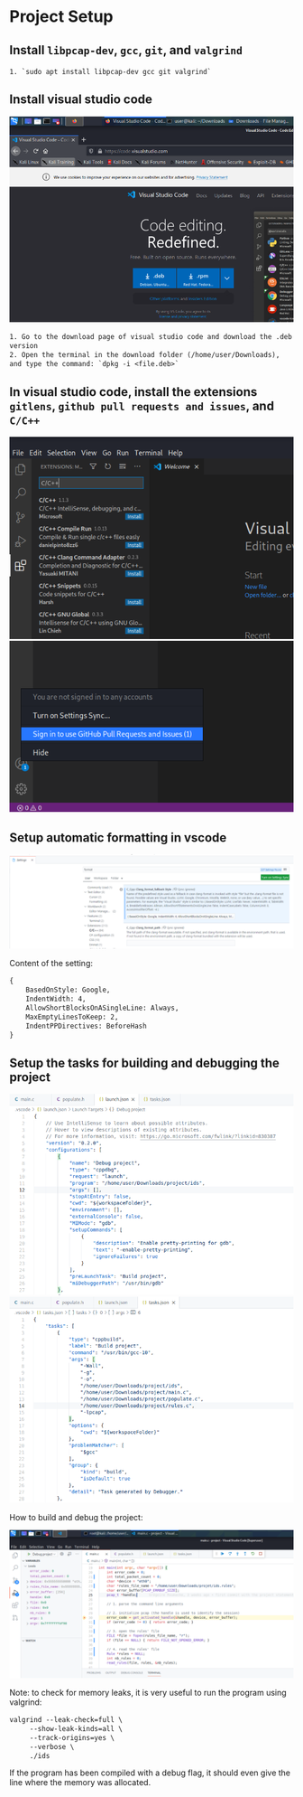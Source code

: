 
# Project Setup

## Install `libpcap-dev`, `gcc`, `git`, and `valgrind`

    1. `sudo apt install libpcap-dev gcc git valgrind`

## Install visual studio code

![download page of visual studio code](./images/setup-01.PNG)

    1. Go to the download page of visual studio code and download the .deb version
    2. Open the terminal in the download folder (/home/user/Downloads), and type the command: `dpkg -i <file.deb>`

## In visual studio code, install the extensions `gitlens`, `github pull requests and issues`, and `C/C++`

![picture showing the extension menu in visual studio code](./images/setup-02.PNG)
![sign in to the github extension](./images/setup-03.PNG)

## Setup automatic formatting in vscode

![setup automatic formatting in vscode](./images/setup-04.PNG)

Content of the setting:

    {
        BasedOnStyle: Google,
        IndentWidth: 4,
        AllowShortBlocksOnASingleLine: Always,
        MaxEmptyLinesToKeep: 2,
        IndentPPDirectives: BeforeHash
    }

## Setup the tasks for building and debugging the project

![setup the task for debugging the project](./images/setup-05.PNG)
![setup the task for building the project](./images/setup-06.PNG)

How to build and debug the project:

![debug the project](./images/setup-07.PNG)

Note: to check for memory leaks, it is very useful to run the program using valgrind:

    valgrind --leak-check=full \
         --show-leak-kinds=all \
         --track-origins=yes \
         --verbose \
         ./ids

If the program has been compiled with a debug flag, it should even give the line where the memory was allocated.
